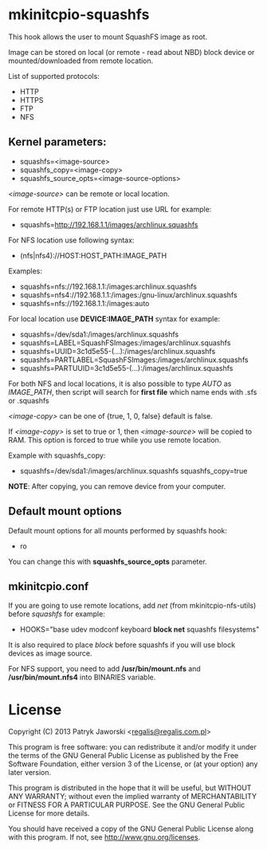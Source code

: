 mkinitcpio-squashfs
===================

This hook allows the user to mount SquashFS image as root.

Image can be stored on local (or remote - read about NBD) block device
or mounted/downloaded from remote location.

List of supported protocols:
  * HTTP
  * HTTPS
  * FTP
  * NFS

Kernel parameters:
------------------

* squashfs=\<image-source\>
* squashfs\_copy=\<image-copy\>
* squashfs\_source\_opts=\<image-source-options\>

*\<image-source\>* can be remote or local location.

For remote HTTP(s) or FTP location just use URL for example:

* squashfs=http://192.168.1.1/images/archlinux.squashfs

For NFS location use following syntax:

* (nfs|nfs4)://HOST:HOST\_PATH:IMAGE\_PATH

Examples:

* squashfs=nfs://192.168.1.1:/images:archlinux.squashfs
* squashfs=nfs4://192.168.1.1:/images:/gnu-linux/archlinux.squashfs
* squashfs=nfs://192.168.1.1:/images:auto

For local location use **DEVICE:IMAGE\_PATH** syntax for example:

* squashfs=/dev/sda1:/images/archlinux.squashfs
* squashfs=LABEL=SquashFSImages:/images/archlinux.squashfs
* squashfs=UUID=3c1d5e55-(...):/images/archlinux.squashfs
* squashfs=PARTLABEL=SquashFSImages:/images/archlinux.squashfs
* squashfs=PARTUUID=3c1d5e55-(...):/images/archlinux.squashfs

For both NFS and local locations, it is also possible to type *AUTO* as *IMAGE\_PATH*, then script will search for
**first file** which name ends with .sfs or .squashfs

*\<image-copy\>* can be one of {true, 1, 0, false} default is false.

If *\<image-copy\>* is set to true or 1, then *\<image-source\>* will be copied
to RAM. This option is forced to true while you use remote location.

Example with squashfs\_copy:

* squashfs=/dev/sda1:/images/archlinux.squashfs squashfs\_copy=true

**NOTE**: After copying, you can remove device from your computer.


Default mount options
---------------------

Default mount options for all mounts performed by squashfs hook:

* ro

You can change this with **squashfs\_source\_opts** parameter.

mkinitcpio.conf
---------------

If you are going to use remote locations, add *net* (from mkinitcpio-nfs-utils)
before *squashfs* for example:

* HOOKS="base udev modconf keyboard **block net** squashfs filesystems"

It is also required to place *block* before squashfs if you will use
block devices as image source.

For NFS support, you need to add **/usr/bin/mount.nfs** and **/usr/bin/mount.nfs4** into BINARIES variable.

License
=======

Copyright (C) 2013 Patryk Jaworski \<regalis@regalis.com.pl\>

This program is free software: you can redistribute it and/or modify
it under the terms of the GNU General Public License as published by
the Free Software Foundation, either version 3 of the License, or
(at your option) any later version.

This program is distributed in the hope that it will be useful,
but WITHOUT ANY WARRANTY; without even the implied warranty of
MERCHANTABILITY or FITNESS FOR A PARTICULAR PURPOSE.  See the
GNU General Public License for more details.

You should have received a copy of the GNU General Public License
along with this program.  If not, see http://www.gnu.org/licenses.

